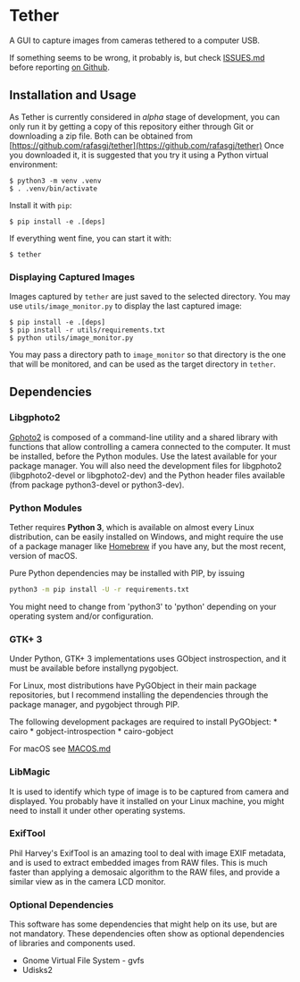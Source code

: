# Tether

A GUI to capture images from cameras tethered to a computer USB.

If something seems to be wrong, it probably is, but check
[ISSUES.md](ISSUES.md) before reporting
[on Github](https://github.com/rafasgj/tether/issues).


## Installation and Usage

As Tether is currently considered in _alpha_ stage of development,
you can only run it by getting a copy of this repository either
through Git or downloading a zip file. Both can be obtained from
[https://github.com/rafasgj/tether](https://github.com/rafasgj/tether)
Once you downloaded it, it is suggested that you try it using a Python
virtual environment:

```
$ python3 -m venv .venv
$ . .venv/bin/activate
```

Install it with `pip`:

```
$ pip install -e .[deps]
```

If everything went fine, you can start it with:

```
$ tether
```

### Displaying Captured Images

Images captured by `tether` are just saved to the selected directory.
You may use `utils/image_monitor.py` to display the last captured
image:

```
$ pip install -e .[deps]
$ pip install -r utils/requirements.txt
$ python utils/image_monitor.py
```

You may pass a directory path to `image_monitor` so that directory is
the one that will be monitored, and can be used as the target directory
in `tether`.


## Dependencies

### Libgphoto2

[Gphoto2](https://gphoto.org) is composed of a command-line utility
and a shared library with functions that allow controlling a camera
connected to the computer. It must be installed, before the Python
modules. Use the latest available for your package manager. You will
also need the development files for libgphoto2 (libgphoto2-devel or
libgphoto2-dev) and the Python header files available (from package
python3-devel or python3-dev).

### Python Modules

Tether requires **Python 3**, which is available on almost every Linux
distribution, can be easily installed on Windows, and might require the
use of a package manager like [Homebrew](https://brew.sh) if you have
any, but the most recent, version of macOS.

Pure Python dependencies may be installed with PIP, by issuing

```sh
python3 -m pip install -U -r requirements.txt
```

You might need to change from 'python3' to 'python' depending on your
operating system and/or configuration.

### GTK+ 3

Under Python, GTK+ 3 implementations uses GObject instrospection, and
it must be available before installyng pygobject.

For Linux, most distributions have PyGObject in their main package
repositories, but I recommend installing the dependencies through the
package manager, and pygobject through PIP.

The following development packages are required to install PyGObject:
	* cairo
	* gobject-introspection
	* cairo-gobject

For macOS see [MACOS.md](MACOS.md)

### LibMagic

It is used to identify which type of image is to be captured from
camera and displayed. You probably have it installed on your Linux
machine, you might need to install it under other operating systems.

### ExifTool

Phil Harvey's ExifTool is an amazing tool to deal with image EXIF
metadata, and is used to extract embedded images from RAW files.
This is much faster than applying a demosaic algorithm to the RAW
files, and provide a similar view as in the camera LCD monitor.

### Optional Dependencies

This software has some dependencies that might help on its use, but are
not mandatory. These dependencies often show as optional dependencies of
libraries and components used.

* Gnome Virtual File System - gvfs
* Udisks2

